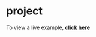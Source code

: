 # project
To view a live example, **[click here](https://ak-0283.github.io/projects/Project%201/)**

